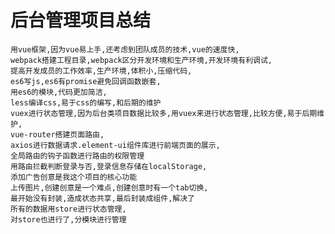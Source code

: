 # 后台管理项目总结
    用vue框架,因为vue易上手,还考虑到团队成员的技术,vue的速度快,
    webpack搭建工程目录,webpack区分开发环境和生产环境,开发环境有利调试,
    提高开发成员的工作效率,生产环境,体积小,压缩代码,
    es6写js,es6有promise避免回调函数嵌套,
    用es6的模块,代码更加简洁,
    less编译css,易于css的编写,和后期的维护
    vuex进行状态管理,因为后台类项目数据比较多,用vuex来进行状态管理,比较方便,易于后期维护,
    vue-router搭建页面路由,
    axios进行数据请求.element-ui组件库进行前端页面的展示,
    全局路由的钩子函数进行路由的权限管理
    用路由拦截判断登录与否,登录信息存储在localStorage,
    添加广告创意是我这个项目的核心功能
    上传图片,创建创意是一个难点,创建创意时有一个tab切换,
    最开始没有封装,造成状态共享,最后封装成组件,解决了
    所有的数据用store进行状态管理,
    对store也进行了,分模块进行管理

